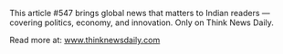 This article #547 brings global news that matters to Indian readers — covering politics, economy, and innovation. Only on Think News Daily.

Read more at: www.thinknewsdaily.com